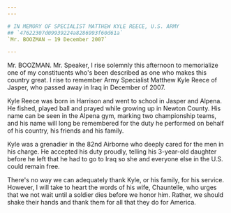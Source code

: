 ```yaml
---
---

# IN MEMORY OF SPECIALIST MATTHEW KYLE REECE, U.S. ARMY
## `47622307d09939224a8286993f60d61a`
`Mr. BOOZMAN — 19 December 2007`

---
```



Mr. BOOZMAN. Mr. Speaker, I rise solemnly this afternoon to 
memorialize one of my constituents who's been described as one who 
makes this country great. I rise to remember Army Specialist Matthew 
Kyle Reece of Jasper, who passed away in Iraq in December of 2007.

Kyle Reece was born in Harrison and went to school in Jasper and 
Alpena. He fished, played ball and prayed while growing up in Newton 
County. His name can be seen in the Alpena gym, marking two 
championship teams, and his name will long be remembered for the duty 
he performed on behalf of his country, his friends and his family.

Kyle was a grenadier in the 82nd Airborne who deeply cared for the 
men in his charge. He accepted his duty proudly, telling his 3-year-old 
daughter before he left that he had to go to Iraq so she and everyone 
else in the U.S. could remain free.

There's no way we can adequately thank Kyle, or his family, for his 
service. However, I will take to heart the words of his wife, 
Chauntelle, who urges that we not wait until a soldier dies before we 
honor him. Rather, we should shake their hands and thank them for all 
that they do for America.
